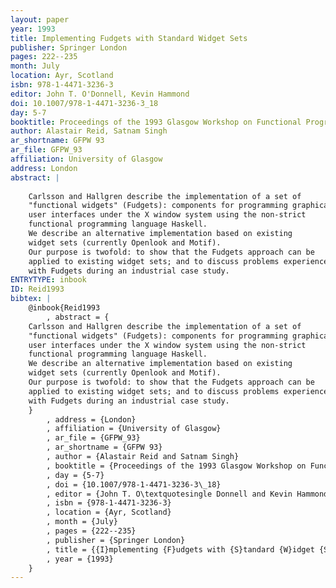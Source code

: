 ```yaml
---
layout: paper
year: 1993
title: Implementing Fudgets with Standard Widget Sets
publisher: Springer London
pages: 222--235
month: July
location: Ayr, Scotland
isbn: 978-1-4471-3236-3
editor: John T. O'Donnell, Kevin Hammond
doi: 10.1007/978-1-4471-3236-3_18
day: 5-7
booktitle: Proceedings of the 1993 Glasgow Workshop on Functional Programming
author: Alastair Reid, Satnam Singh
ar_shortname: GFPW 93
ar_file: GFPW_93
affiliation: University of Glasgow
address: London
abstract: |
    
    Carlsson and Hallgren describe the implementation of a set of
    "functional widgets" (Fudgets): components for programming graphical
    user interfaces under the X window system using the non-strict
    functional programming language Haskell.
    We describe an alternative implementation based on existing
    widget sets (currently Openlook and Motif).
    Our purpose is twofold: to show that the Fudgets approach can be
    applied to existing widget sets; and to discuss problems experienced
    with Fudgets during an industrial case study.
ENTRYTYPE: inbook
ID: Reid1993
bibtex: |
    @inbook{Reid1993
        , abstract = {
    Carlsson and Hallgren describe the implementation of a set of
    "functional widgets" (Fudgets): components for programming graphical
    user interfaces under the X window system using the non-strict
    functional programming language Haskell.
    We describe an alternative implementation based on existing
    widget sets (currently Openlook and Motif).
    Our purpose is twofold: to show that the Fudgets approach can be
    applied to existing widget sets; and to discuss problems experienced
    with Fudgets during an industrial case study.
    }
        , address = {London}
        , affiliation = {University of Glasgow}
        , ar_file = {GFPW_93}
        , ar_shortname = {GFPW 93}
        , author = {Alastair Reid and Satnam Singh}
        , booktitle = {Proceedings of the 1993 Glasgow Workshop on Functional Programming}
        , day = {5-7}
        , doi = {10.1007/978-1-4471-3236-3\_18}
        , editor = {John T. O\textquotesingle Donnell and Kevin Hammond}
        , isbn = {978-1-4471-3236-3}
        , location = {Ayr, Scotland}
        , month = {July}
        , pages = {222--235}
        , publisher = {Springer London}
        , title = {{I}mplementing {F}udgets with {S}tandard {W}idget {S}ets}
        , year = {1993}
    }
---
```


